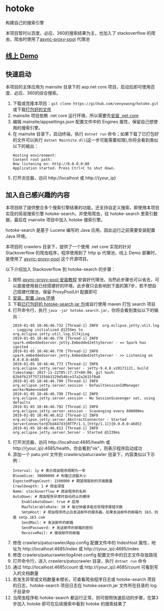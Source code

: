# hotoke
构建自己的搜索引擎

本项目暂时以百度、必应、360的搜索结果为主，也加入了 stackoverflow 的爬虫，爬虫时使用了[async-proxy-pool](https://github.com/chenjiandongx/async-proxy-pool) 代理池

## [线上 Demo](http://venyo.cn/)

## 快速启动

本项目的主体应用为 mainsite 目录下的 asp.net core 项目，启动后即可使用百度、必应、360的综合搜索。

1. 下载或克隆本项目：`git clone https://github.com/venyowong/hotoke.git` 或下载[打包好的文件](https://github.com/venyowong/hotoke/releases/download/alpha-2019.01.05/hotoke.mainsite.zip)
2. mainsite 项目依赖 .net core 运行环境，所以需要先[安装 .net core](https://dotnet.microsoft.com/download)
3. 编辑 mainsite/appsettings.json 配置文件中的 Engines 属性，保留自己想使用的搜索引擎。
4. 在 mainsite 目录下，启动终端，执行 `dotnet run` 命令；如果下载了已打包好的文件可以执行 `dotnet MainSite.dll`(这一步可能需要权限),你将会看到类似以下的输出：
    ```
    Hosting environment: 
    Content root path: 
    Now listening on: http://0.0.0.0:80
    Application started. Press Ctrl+C to shut down.
    ```
5. 打开浏览器，访问 http://localhost 或 http://{your_ip}

## 加入自己感兴趣的内容

本项目除了提供整合多个搜索引擎结果的功能，还支持自定义搜索，即使用本项目实现的简易搜索引擎 hotoke-search，并使用爬虫，往 hotoke-search 里索引数据，最后在 mainsite 项目中加入 hotoke 搜索引擎。

hotoke-search 是基于 Lucene 编写的 Java 应用，因此运行之前需要安装配置 Java 环境。

本项目的 crawlers 目录下，提供了一个使用 .net core 实现的针对 Stackoverflow 的爬虫程序，程序使用到了 http ip 代理池，线上 Demo 部署时，是使用了 [async-proxy-pool](https://github.com/chenjiandongx/async-proxy-pool) 这个开源项目。

以下介绍加入 Stackoverflow 到 hotoke-search 的步骤：

1. 按照 [async-proxy-pool 安装教程](https://github.com/chenjiandongx/async-proxy-pool#如何使用) 安装好代理池，当然此步骤也可以省去，可以直接使用我已经搭建好的环境，此步骤只会影响到下面的第7步，若不想自己搭建代理池，保留 ProxyPoolUrl 配置即可
2. [安装、配置 Java 环境](http://venyo.cn/?keyword=java%20%E5%AE%89%E8%A3%85%E9%85%8D%E7%BD%AE)
3. 下载[已打包好的 hotoke-search jar 包](https://github.com/venyowong/hotoke/releases/download/alpha-2019.01.05/hotoke.search.jar)或自行使用 maven 打包 search 项目
4. 打开命令行，执行 `java -jar hotoke.search.jar`，你将会看到类似以下的输出：
    ```
    2019-01-05 10:46:46.732 [Thread-1] INFO  org.eclipse.jetty.util.log - Logging initialized @1255ms to org.eclipse.jetty.util.log.Slf4jLog
    2019-01-05 10:46:46.770 [Thread-1] INFO  spark.embeddedserver.jetty.EmbeddedJettyServer - == Spark has ignited ...
    2019-01-05 10:46:46.770 [Thread-1] INFO  spark.embeddedserver.jetty.EmbeddedJettyServer - >> Listening on 0.0.0.0:4685
    2019-01-05 10:46:46.773 [Thread-1] INFO  org.eclipse.jetty.server.Server - jetty-9.4.8.v20171121, build timestamp: 2017-11-22T05:27:37+08:00, git hash: 82b8fb23f757335bb3329d540ce37a2a2615f0a8
    2019-01-05 10:46:46.790 [Thread-1] INFO  org.eclipse.jetty.server.session - DefaultSessionIdManager workerName=node0
    2019-01-05 10:46:46.790 [Thread-1] INFO  org.eclipse.jetty.server.session - No SessionScavenger set, using defaults
    2019-01-05 10:46:46.792 [Thread-1] INFO  org.eclipse.jetty.server.session - Scavenging every 600000ms
    2019-01-05 10:46:46.812 [Thread-1] INFO  org.eclipse.jetty.server.AbstractConnector - Started ServerConnector@7bd447d3{HTTP/1.1,[http/1.1]}{0.0.0.0:4685}
    2019-01-05 10:46:46.813 [Thread-1] INFO  org.eclipse.jetty.server.Server - Started @1339ms
    ```
5. 打开浏览器，访问 http://localhost:4685/health 或 http://{your_ip}:4685/health，你会看到"ok"，则表示程序启动成功
6. 添加一个 patu.yml 文件到 crawlers/patucrawler 目录下，内容类似以下示例：
    ```
    Interval: 1y # 表示爬虫程序周期为一年
    BloomSize: 30000000 # 布隆过滤器大小
    ExpectedPageCount: 1500000 # 期望爬取到的页面数量
    CrawlDeepth: 1 # 爬虫深度
    Name: stackoverflow # 爬虫程序的名称
    AutoDown: # 爬虫程序异常时自动终止的模块
        EnableAutoDown: true # 启用
        MaxTolerableRate: 30 # 每分钟最多能忍受程序报错次数
        SmtpHost: # 爬虫程序终止后发送邮件的服务器，如果发送邮件的邮箱为 163，则是 smtp.163.com
        SendMail: # 发送邮件的邮箱
        SendPassword: # 发送邮件的邮箱的密码
        ReceiveMail: # 接收邮件的邮箱
    ```
7. 修改 crawlers/patucrawler/App.config 配置文件中的 IndexHost 属性，地址为 http://localhost:4685/index 或 http://{your_ip}:4685/index
8. 修改 crawlers/patucrawler/log4net.config 配置文件中的日志文件存放路径
9. 打开命令行，进入 crawlers/patucrawler 目录，执行 `dotnet run` 命令
10. 通过 http://localhost:4685/count 或 http://{your_ip}:4685/count 可看到写入的文档数量
11. 若发生异常或文档数量未增长，可查看爬虫程序日志或 hotoke-search 项目的日志，hotoke-search 项目日志在 hotoke.search.jar 文件所在目录的 log 子目录中
12. 当爬虫程序和 hotoke-search 都运行正常，则可按照快速启动的步骤，在第3步加入 hotoke 即可在后续搜索中看到 hotoke 的搜索结果了
